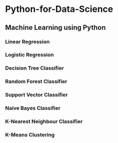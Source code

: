 # Python-for-Data-Science
## Machine Learning using Python 
### Linear Regression
### Logistic Regression
### Decision Tree Classifier
### Random Forest Classifier
### Support Vector Classifier
### Naive Bayes Classifier
### K-Nearest Neighbour Classifier
### K-Means Clustering

